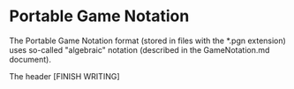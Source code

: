 # Portable Game Notation

The Portable Game Notation format (stored in files with the *.pgn extension) 
uses so-called "algebraic" notation (described in the GameNotation.md document).

The header [FINISH WRITING]
